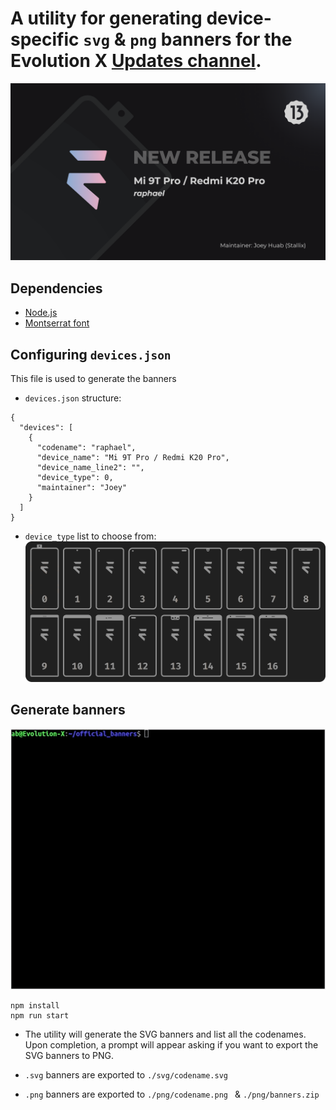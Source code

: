 # A utility for generating device-specific `svg` & `png` banners for the Evolution X [Updates channel](https://t.me/evolutionxupdates).
![example](https://raw.githubusercontent.com/Evolution-X-Devices/official_banners/master/readme_assets/example.png)

## Dependencies
- [Node.js](https://nodejs.org/)
- [Montserrat font](https://fonts.google.com/specimen/Montserrat)

## Configuring `devices.json`
This file is used to generate the banners

- `devices.json` structure:
```
{
  "devices": [
    {
      "codename": "raphael",
      "device_name": "Mi 9T Pro / Redmi K20 Pro",
      "device_name_line2": "",
      "device_type": 0,
      "maintainer": "Joey"
    }
  ]
}
```

- `device_type` list to choose from:
![device_types](https://raw.githubusercontent.com/Evolution-X-Devices/official_banners/master/readme_assets/device_types.png)

## Generate banners
![Example output](https://raw.githubusercontent.com/Evolution-X-Devices/official_banners/master/readme_assets/example_output.gif)
```
npm install
npm run start
```
- The utility will generate the SVG banners and list all the codenames. Upon completion, a prompt will appear asking if you want to export the SVG banners to PNG.

- `.svg` banners are exported to `./svg/codename.svg`
- `.png` banners are exported to `./png/codename.png ` & `./png/banners.zip `
